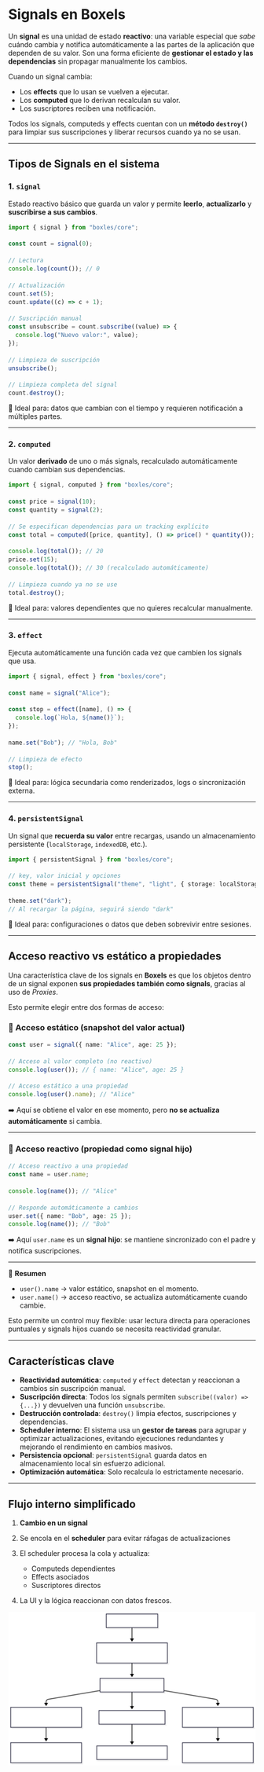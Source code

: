 # Signals en Boxels

Un **signal** es una unidad de estado **reactivo**: una variable especial que *sabe* cuándo cambia y notifica automáticamente a las partes de la aplicación que dependen de su valor.
Son una forma eficiente de **gestionar el estado y las dependencias** sin propagar manualmente los cambios.

Cuando un signal cambia:

* Los **effects** que lo usan se vuelven a ejecutar.
* Los **computed** que lo derivan recalculan su valor.
* Los suscriptores reciben una notificación.

Todos los signals, computeds y effects cuentan con un **método `destroy()`** para limpiar sus suscripciones y liberar recursos cuando ya no se usan.

---

## Tipos de Signals en el sistema

### 1. `signal`

Estado reactivo básico que guarda un valor y permite **leerlo**, **actualizarlo** y **suscribirse a sus cambios**.

```ts
import { signal } from "boxles/core";

const count = signal(0);

// Lectura
console.log(count()); // 0

// Actualización
count.set(5);
count.update((c) => c + 1);

// Suscripción manual
const unsubscribe = count.subscribe((value) => {
  console.log("Nuevo valor:", value);
});

// Limpieza de suscripción
unsubscribe();

// Limpieza completa del signal
count.destroy();
```

📌 Ideal para: datos que cambian con el tiempo y requieren notificación a múltiples partes.

---

### 2. `computed`

Un valor **derivado** de uno o más signals, recalculado automáticamente cuando cambian sus dependencias.

```ts
import { signal, computed } from "boxles/core";

const price = signal(10);
const quantity = signal(2);

// Se especifican dependencias para un tracking explícito
const total = computed([price, quantity], () => price() * quantity());

console.log(total()); // 20
price.set(15);
console.log(total()); // 30 (recalculado automáticamente)

// Limpieza cuando ya no se use
total.destroy();
```

📌 Ideal para: valores dependientes que no quieres recalcular manualmente.

---

### 3. `effect`

Ejecuta automáticamente una función cada vez que cambien los signals que usa.

```ts
import { signal, effect } from "boxles/core";

const name = signal("Alice");

const stop = effect([name], () => {
  console.log(`Hola, ${name()}`);
});

name.set("Bob"); // "Hola, Bob"

// Limpieza de efecto
stop();
```

📌 Ideal para: lógica secundaria como renderizados, logs o sincronización externa.

---

### 4. `persistentSignal`

Un signal que **recuerda su valor** entre recargas, usando un almacenamiento persistente (`localStorage`, `indexedDB`, etc.).

```ts
import { persistentSignal } from "boxles/core";

// key, valor inicial y opciones
const theme = persistentSignal("theme", "light", { storage: localStorage });

theme.set("dark");
// Al recargar la página, seguirá siendo "dark"
```

📌 Ideal para: configuraciones o datos que deben sobrevivir entre sesiones.

---

## Acceso reactivo vs estático a propiedades

Una característica clave de los signals en **Boxels** es que los objetos dentro de un signal exponen **sus propiedades también como signals**, gracias al uso de *Proxies*.

Esto permite elegir entre dos formas de acceso:

### 🔹 Acceso estático (snapshot del valor actual)

```ts
const user = signal({ name: "Alice", age: 25 });

// Acceso al valor completo (no reactivo)
console.log(user()); // { name: "Alice", age: 25 }

// Acceso estático a una propiedad
console.log(user().name); // "Alice"
```

➡️ Aquí se obtiene el valor en ese momento, pero **no se actualiza automáticamente** si cambia.

---

### 🔹 Acceso reactivo (propiedad como signal hijo)

```ts
// Acceso reactivo a una propiedad
const name = user.name;

console.log(name()); // "Alice"

// Responde automáticamente a cambios
user.set({ name: "Bob", age: 25 });
console.log(name()); // "Bob"
```

➡️ Aquí `user.name` es un **signal hijo**: se mantiene sincronizado con el padre y notifica suscripciones.

---

📌 **Resumen**

* `user().name` → valor estático, snapshot en el momento.
* `user.name()` → acceso reactivo, se actualiza automáticamente cuando cambie.

Esto permite un control muy flexible: usar lectura directa para operaciones puntuales y signals hijos cuando se necesita reactividad granular.

---

## Características clave

* **Reactividad automática**: `computed` y `effect` detectan y reaccionan a cambios sin suscripción manual.
* **Suscripción directa**: Todos los signals permiten `subscribe((valor) => {...})` y devuelven una función `unsubscribe`.
* **Destrucción controlada**: `destroy()` limpia efectos, suscripciones y dependencias.
* **Scheduler interno**: El sistema usa un **gestor de tareas** para agrupar y optimizar actualizaciones, evitando ejecuciones redundantes y mejorando el rendimiento en cambios masivos.
* **Persistencia opcional**: `persistentSignal` guarda datos en almacenamiento local sin esfuerzo adicional.
* **Optimización automática**: Solo recalcula lo estrictamente necesario.

---

## Flujo interno simplificado

1. **Cambio en un signal**
2. Se encola en el **scheduler** para evitar ráfagas de actualizaciones
3. El scheduler procesa la cola y actualiza:

   * Computeds dependientes
   * Effects asociados
   * Suscriptores directos
4. La UI y la lógica reaccionan con datos frescos.

![Boxels Signals](./assets/signals.svg)
